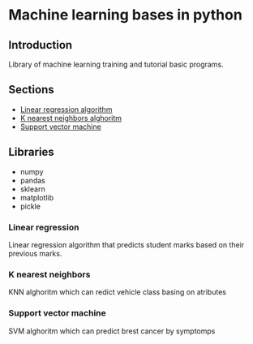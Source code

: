 # Machine learning bases in python

## Introduction
Library of machine learning training and tutorial basic programs.

## Sections
* [Linear regression algorithm](src/linear_regression.py)
* [K nearest neighbors alghoritm](src/knn.py)
* [Support vector machine](src/svm.py)


## Libraries
* numpy
* pandas
* sklearn
* matplotlib
* pickle

### Linear regression
Linear regression algorithm that predicts student marks based on their previous marks.
### K nearest neighbors 
KNN alghoritm which can redict vehicle class basing on atributes 
### Support vector machine
SVM alghoritm which can predict brest cancer by symptomps 
